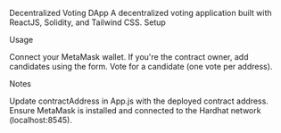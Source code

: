 Decentralized Voting DApp
A decentralized voting application built with ReactJS, Solidity, and Tailwind CSS.
Setup

Usage

Connect your MetaMask wallet.
If you're the contract owner, add candidates using the form.
Vote for a candidate (one vote per address).

Notes

Update contractAddress in App.js with the deployed contract address.
Ensure MetaMask is installed and connected to the Hardhat network (localhost:8545).

